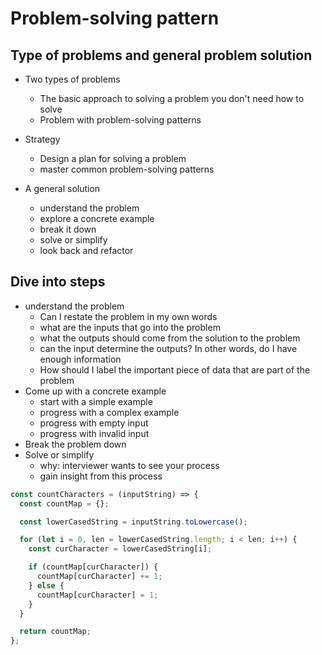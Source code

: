 # Problem-solving pattern

## Type of problems and general problem solution

- Two types of problems

  - The basic approach to solving a problem you don't need how to solve
  - Problem with problem-solving patterns

- Strategy
  - Design a plan for solving a problem
  - master common problem-solving patterns
- A general solution
  - understand the problem
  - explore a concrete example
  - break it down
  - solve or simplify
  - look back and refactor

## Dive into steps

- understand the problem
  - Can I restate the problem in my own words
  - what are the inputs that go into the problem
  - what the outputs should come from the solution to the problem
  - can the input determine the outputs? In other words, do I have enough information
  - How should I label the important piece of data that are part of the problem
- Come up with a concrete example
  - start with a simple example
  - progress with a complex example
  - progress with empty input
  - progress with invalid input
- Break the problem down
- Solve or simplify
  - why: interviewer wants to see your process
  - gain insight from this process

```javascript
const countCharacters = (inputString) => {
  const countMap = {};

  const lowerCasedString = inputString.toLowercase();

  for (let i = 0, len = lowerCasedString.length; i < len; i++) {
    const curCharacter = lowerCasedString[i];

    if (countMap[curCharacter]) {
      countMap[curCharacter] += 1;
    } else {
      countMap[curCharacter] = 1;
    }
  }

  return countMap;
};
```

